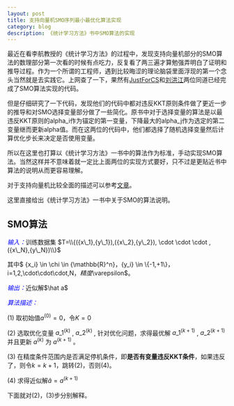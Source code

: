 ```yaml
---
layout: post
title: 支持向量机SMO序列最小最优化算法实现
category: blog
description: 《统计学习方法》书中SMO算法的实现
---
```


最近在看李航教授的《统计学习方法》的过程中，发现支持向量机部分的SMO算法的数理部分第一次看的时候有点吃力，反复看了两三遍才算勉强弄明白了证明和推导过程。作为一个所谓的工程师，遇到比较晦涩的理论脑袋里面浮现的第一个念头当然就是去实践它。上网查了一下，果然有[JustForCS](http://www.cnblogs.com/JustForCS/p/5283489.html)和[刘洪江](http://liuhongjiang.github.io/tech/blog/2012/12/28/svm-smo/)两位同道已经完成了SMO算法实现的代码。

但是仔细研究了一下代码，发现他们的代码中都对违反KKT原则条件做了更近一步的推导和对SMO选择变量部分做了一些简化。原书中对于选择变量的算法是以最违反KKT原则的alpha_i作为锚定的第一变量，下降最大的alpha_j作为选定的第二变量继而更新alpha值。而在这两位的代码中，他们都选择了随机选择变量然后计算优化步长来决定是否使用变量。

所以在这里也打算以《统计学习方法》一书中的算法作为标准，手动实现SMO算法。当然这样并不意味着就一定比上面两位的实现方式要好，只不过是更贴近书中算法的说明从而更容易理解。

对于支持向量机比较全面的描述可以参考[文章](http://blog.csdn.net/crazy_programmer_p/article/details/38512945)。

这里直接给出《统计学习方法》一书中关于SMO的算法说明。

## SMO算法

<p style="text-indent:0"><em style="color:blue"> 输入：</em>训练数据集 $T=\\{({x\_1},{y\_1}),({x\_2},{y\_2}), \cdot \cdot \cdot ,({x\_N},{y\_N})\\}$ </p> 

其中$ {x\_i} \in \chi  \in {\mathbb{R}^n}$，${y\_i} \in \\{-1,+1\\}$，$i=1,2,\cdot\cdot\cdot,N$，精度$\varepsilon$。

<p style="text-indent:0"><em style="color:blue">输出：</em>近似解$\hat a$</p>

<p style="text-indent:0"><em style="color:blue">算法描述：</em></p>

(1) 取初始值${a^{(0)}}=0$，令$K=0$

(2) 选取优化变量 ${a\_1^{(k)}}$ , ${a\_2^{(k)}}$ , 针对优化问题，求得最优解 ${a\_1^{(k+1)}}$ , ${a\_2^{(k+1)}}$ 并且更新 ${a^{(k)}}$ 为 ${a^{(k+1)}}$ 。

(3) 在精度条件范围内是否满足停机条件，即**是否有变量违反KKT条件**，如果违反了，则令$k=k+1$，跳转(2)，否则(4)。

(4) 求得近似解$\hat a = a^{(k+1)}$

下面就对(2)，(3)步分别解释。